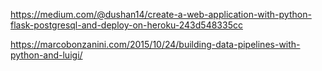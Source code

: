 
https://medium.com/@dushan14/create-a-web-application-with-python-flask-postgresql-and-deploy-on-heroku-243d548335cc


https://marcobonzanini.com/2015/10/24/building-data-pipelines-with-python-and-luigi/

